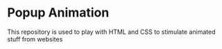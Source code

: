 # Popup Animation

This repository is used to play with HTML and CSS to stimulate animated stuff from websites